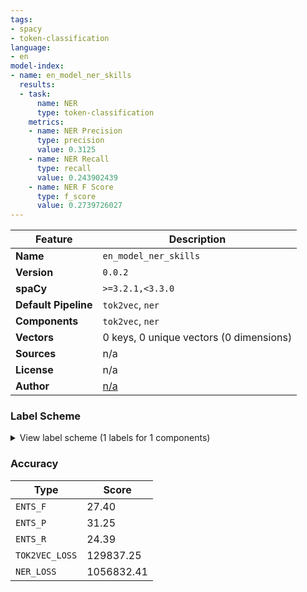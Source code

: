 ```yaml
---
tags:
- spacy
- token-classification
language:
- en
model-index:
- name: en_model_ner_skills
  results:
  - task:
      name: NER
      type: token-classification
    metrics:
    - name: NER Precision
      type: precision
      value: 0.3125
    - name: NER Recall
      type: recall
      value: 0.243902439
    - name: NER F Score
      type: f_score
      value: 0.2739726027
---
```

| Feature | Description |
| --- | --- |
| **Name** | `en_model_ner_skills` |
| **Version** | `0.0.2` |
| **spaCy** | `>=3.2.1,<3.3.0` |
| **Default Pipeline** | `tok2vec`, `ner` |
| **Components** | `tok2vec`, `ner` |
| **Vectors** | 0 keys, 0 unique vectors (0 dimensions) |
| **Sources** | n/a |
| **License** | n/a |
| **Author** | [n/a]() |

### Label Scheme

<details>

<summary>View label scheme (1 labels for 1 components)</summary>

| Component | Labels |
| --- | --- |
| **`ner`** | `SKILL` |

</details>

### Accuracy

| Type | Score |
| --- | --- |
| `ENTS_F` | 27.40 |
| `ENTS_P` | 31.25 |
| `ENTS_R` | 24.39 |
| `TOK2VEC_LOSS` | 129837.25 |
| `NER_LOSS` | 1056832.41 |